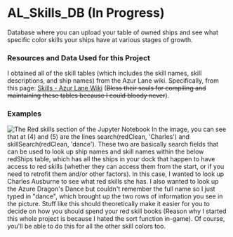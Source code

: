 # AL_Skills_DB (In Progress)
Database where you can upload your table of owned ships and see what specific color skills your ships have at various stages of growth.
### Resources and Data Used for this Project 
I obtained all of the skill tables (which includes the skill names, skill descriptions, and ship names) from the Azur Lane wiki. Specifically, from this page: [Skills - Azur Lane Wiki](https://azurlane.koumakan.jp/wiki/Skills) (~~Bless their souls for compiling and maintaining these tables because I could bloody never~~).  
### Examples
![The Red skills section of the Jupyter Notebook](https://github.com/PendingReads/AL_Skills_DB/assets/161671867/baff54c4-a0b2-40f8-8b67-3da93ec4cacf)
In the image, you can see that at (4) and (5) are the lines search(redClean, 'Charles') and skillSearch(redClean, 'dance'). These two are basically search fields that can be used to look up ship names and skill names within the below redShips table, which has all the ships in your dock that happen to have access to red skills (whether they can access them from the start, or if you need to retrofit them and/or other factors). In this case, I wanted to look up Charles Ausburne to see what red skills she has. I also wanted to look up the Azure Dragon's Dance but couldn't remember the full name so I just typed in "dance", which brought up the two rows of information you see in the picture. Stuff like this should theoretically make it easier for you to decide on how you should spend your red skill books (Reason why I started this whole project is because I hated the sort function in-game). Of course, you'll be able to do this for all the other skill colors too. 
